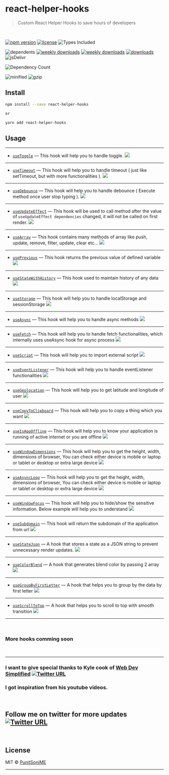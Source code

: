 # react-helper-hooks

> Custom React Helper Hooks to save hours of developers

<br />

[![npm version](https://badge.fury.io/js/react-helper-hooks.svg)][npm_url]
[![license](https://img.shields.io/npm/l/react-helper-hooks.svg)][npm_url]
![Types Included](https://badgen.net/npm/types/react-helper-hooks)

![dependents](https://badgen.net/npm/dependents/react-helper-hooks)
[![weekly downloads](https://badgen.net/npm/dw/react-helper-hooks)][npm_url]
[![weekly downloads](https://badgen.net/npm/dm/react-helper-hooks)][npm_url]
[![downloads](https://img.shields.io/npm/dt/react-helper-hooks.svg)][npm_url]
![jsDelivr](https://badgen.net/jsdelivr/hits/npm/react-helper-hooks)

![Dependency Count](https://badgen.net/bundlephobia/dependency-count/react-helper-hooks)

![minified](https://badgen.net/bundlephobia/min/react-helper-hooks)
![gzip](https://badgen.net/bundlephobia/minzip/react-helper-hooks)


[npm_url]: https://www.npmjs.org/package/react-helper-hooks

## Install

```bash
npm install --save react-helper-hooks

or

yarn add react-helper-hooks
```

## Usage

-----------------------------

- [`useToggle`](./src/docs/1-useToggle.md) &mdash; This hook will help you to handle toggle. [![][img-demo]](https://codesandbox.io/s/usetoggle-927kw)

-----------------------------

- [`useTimeout`](./src/docs/2-useTimeout.md) &mdash; This hook will help you to handle timeout ( just like setTimeout, but with more functionalities ). [![][img-demo]](https://codesandbox.io/s/usetimeout-fk8g9)

-----------------------------

- [`useDebounce`](./src/docs/3-useDebounce.md) &mdash; This hook will help you to handle debounce ( Execute method once user stop typing ). [![][img-demo]](https://codesandbox.io/s/usedebounce-yuvjt)

-----------------------------

- [`useUpdateEffect`](./src/docs/4-useUpdateEffect.md) &mdash; This hook will be used to call method after the value of <code>useUpdateEffect dependencies</code> changed, it will not be called on first render. [![][img-demo]](https://codesandbox.io/s/useupdateeffect-iik03)

-----------------------------

- [`useArray`](./src/docs/5-useArray.md) &mdash; This hook contains many methods of array like push, update, remove, filter, update, clear etc... [![][img-demo]](https://codesandbox.io/s/usearray-desdu)

-----------------------------

- [`usePrevious`](./src/docs/6-usePrevious.md) &mdash; This hook returns the previous value of defined variable [![][img-demo]](https://codesandbox.io/s/useprevious-xkc74)

-----------------------------

- [`useStateWithHistory`](./src/docs/7-useStateWithHistory.md) &mdash; This hook used to maintain history of any data [![][img-demo]](https://codesandbox.io/s/usestatewithhistory-pgojt)

-----------------------------

- [`useStorage`](./src/docs/8-useStorage.md) &mdash; This hook will help you to handle localStorage and sessionStorage [![][img-demo]](https://codesandbox.io/s/usestorage-p4dnk)

-----------------------------

- [`useAsync`](./src/docs/9-useAsync.md) &mdash; This hook will help you to handle async methods [![][img-demo]](https://codesandbox.io/s/useasync-en2ms)

-----------------------------

- [`useFetch`](./src/docs/10-useFetch.md) &mdash; This hook will help you to handle fetch functionalities, which internally uses useAsync hook for async process [![][img-demo]](https://codesandbox.io/s/usefetch-kduom)

-----------------------------

- [`useScript`](./src/docs/11-useScript.md) &mdash; This hook will help you to import external script [![][img-demo]](https://codesandbox.io/s/usefetch-ungdm)

-----------------------------

- [`useEventListener`](./src/docs/13-useEventListener.md) &mdash; This hook will help you to handle eventListener functionalities [![][img-demo]](https://codesandbox.io/s/useeventlistener-l5wy6)

-----------------------------

- [`useGeolocation`](./src/docs/17-useGeolocation.md) &mdash; This hook will help you to get latitude and longitude of user [![][img-demo]](https://codesandbox.io/s/usegeolocation-uyo9y)

-----------------------------

- [`useCopyToClipboard`](./src/docs/18-useCopyToClipboard.md) &mdash; This hook will help you to copy a thing which you want [![][img-demo]](https://codesandbox.io/s/usecopytoclipboard-3yqhc)

-----------------------------

- [`useIsAppOffline`](./src/docs/101-useIsAppOffline.md) &mdash; This hook will help you to know your application is running of active internet or you are offline [![][img-demo]](https://codesandbox.io/s/useisappoffline-1tgjf)

-----------------------------

- [`useWindowDimensions`](./src/docs/102-useWindowDimensions.md) &mdash; This hook will help you to get the height, width, dimensions of browser, You can check either device is mobile or laptop or tablet or desktop or extra large device [![][img-demo]](https://codesandbox.io/s/usewindowdimensions-dyhep)

-----------------------------

- [`useAsyncLoop`](./src/docs/104-useAsyncLoop.md) &mdash; This hook will help you to get the height, width, dimensions of browser, You can check either device is mobile or laptop or tablet or desktop or extra large device [![][img-demo]](https://codesandbox.io/s/useasyncloop-t53pw)

-----------------------------

- [`useWindowFocus`](./src/docs/105-useWindowFocus.md) &mdash; This hook will help you to hide/show the sensitive information. Below example will help you to understand [![][img-demo]](https://codesandbox.io/s/usewindowfocus-kk282)

-----------------------------

- [`useSubdomain`](./src/docs/106-useSubdomain.md) &mdash; This hook will return the subdomain of the application from url [![][img-demo]](https://codesandbox.io/s/usesubdomain-rc4n0)

-----------------------------

- [`useStateJson`](./src/docs/107-useStateJson.md) &mdash; A hook that stores a state as a JSON string to prevent unnecessary render updates. [![][img-demo]](https://codesandbox.io/s/usestatejson-u3i0r)

-----------------------------


- [`useColorBlend`](./src/docs/108-useColorBlend.md) &mdash; A hook that generates blend color by passing 2 array [![][img-demo]](https://codesandbox.io/s/usecolorblend-781bv)

-----------------------------


- [`useGroupByFirstLetter`](./src/docs/109-useGroupByFirstLetter.md) &mdash; A hook that helps you to group by the data by first letter [![][img-demo]](https://codesandbox.io/s/usegroupbyfirstletter-wow78n)

-----------------------------


- [`useScrollToTop`](./src/docs/110-useScrollToTop.md) &mdash; A hook that helps you to scroll to top with smooth transition [![][img-demo]](https://codesandbox.io/s/usescrolltotop-g539ex)

-----------------------------

<br />

### More hooks comming soon

<br />

---------------

### I want to give special thanks to Kyle cook of [Web Dev Simplified](https://twitter.com/DevSimplified) [![Twitter URL](https://img.shields.io/twitter/url/https/twitter.com/bukotsunikki.svg?style=social&label=Follow@DevSimplified)](https://twitter.com/DevSimplified)
### I got inspiration from his youtube videos.

<br />

## Follow me on twitter for more updates [![Twitter URL](https://img.shields.io/twitter/url/https/twitter.com/bukotsunikki.svg?style=social&label=Follow@PunitSoniME)](https://twitter.com/PunitSoniME)


<br />

## License

MIT © [PunitSoniME](https://github.com/PunitSoniME)

[img-demo]: https://img.shields.io/badge/demo-🚀-blue.svg

---------
